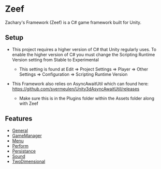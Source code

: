 # Zeef #
Zachary's Framework (Zeef) is a C# game framework built for Unity.

## Setup ##
* This project requires a higher version of C# that Unity regularly uses. To enable the higher version of C# you must change the Scripting Runtime Version setting from Stable to Experimental
  * This setting is found at Edit => Project Settings => Player => Other Settings => Configuration => Scripting Runtime Version

* This Framework also relies on AsyncAwaitUtil which can found here: https://github.com/svermeulen/Unity3dAsyncAwaitUtil/releases
  * Make sure this is in the Plugins folder within the Assets folder along with Zeef

## Features ##

* [General](https://github.com/ZachIsAGardner/Zeef/tree/master/General)
* [GameManager](https://github.com/ZachIsAGardner/Zeef/tree/master/GameManager)
* [Menu](https://github.com/ZachIsAGardner/Zeef/tree/master/Menu)
* [Perform](https://github.com/ZachIsAGardner/Zeef/tree/master/Perform)
* [Persistance](https://github.com/ZachIsAGardner/Zeef/tree/master/Persistance)
* [Sound](https://github.com/ZachIsAGardner/Zeef/tree/master/Sound)
* [TwoDimensional](https://github.com/ZachIsAGardner/Zeef/tree/master/TwoDimensional)

